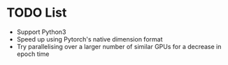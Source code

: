 # TODO List
* Support Python3
* Speed up using Pytorch's native dimension format
* Try parallelising over a larger number of similar GPUs for a decrease in epoch time
